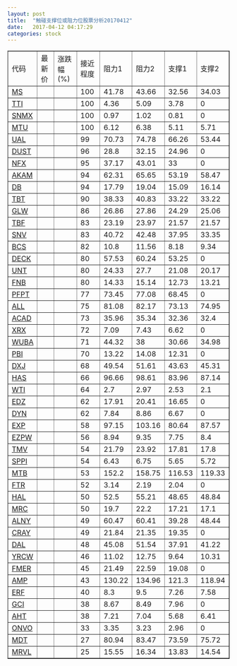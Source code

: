 ```yaml
---
layout: post
title:  "触碰支撑位或阻力位股票分析20170412"
date:   2017-04-12 04:17:29
categories: stock
---
```

<script type="text/javascript">
var stockList = []
stockList.push('gb_ms');
stockList.push('gb_tti');
stockList.push('gb_snmx');
stockList.push('gb_mtu');
stockList.push('gb_ual');
stockList.push('gb_dust');
stockList.push('gb_nfx');
stockList.push('gb_akam');
stockList.push('gb_db');
stockList.push('gb_tbt');
stockList.push('gb_glw');
stockList.push('gb_tbf');
stockList.push('gb_snv');
stockList.push('gb_bcs');
stockList.push('gb_deck');
stockList.push('gb_unt');
stockList.push('gb_fnb');
stockList.push('gb_pfpt');
stockList.push('gb_all');
stockList.push('gb_acad');
stockList.push('gb_xrx');
stockList.push('gb_wuba');
stockList.push('gb_pbi');
stockList.push('gb_dxj');
stockList.push('gb_has');
stockList.push('gb_wti');
stockList.push('gb_edz');
stockList.push('gb_dyn');
stockList.push('gb_exp');
stockList.push('gb_ezpw');
stockList.push('gb_tmv');
stockList.push('gb_sppi');
stockList.push('gb_mtb');
stockList.push('gb_ftr');
stockList.push('gb_hal');
stockList.push('gb_mrc');
stockList.push('gb_alny');
stockList.push('gb_cray');
stockList.push('gb_dal');
stockList.push('gb_yrcw');
stockList.push('gb_fmer');
stockList.push('gb_amp');
stockList.push('gb_erf');
stockList.push('gb_gci');
stockList.push('gb_aht');
stockList.push('gb_onvo');
stockList.push('gb_mdt');
stockList.push('gb_mrvl');
</script>
<table border="1">
 <tr>
 <td>代码</td>
 <td>最新价</td>
 <td>涨跌幅(%)</td>
 <td>接近程度</td>
 <td>阻力1</td>
 <td>阻力2</td>
 <td>支撑1</td>
 <td>支撑2</td>
</tr>
  <tr id="ms" class="red">
  <td><a href="http://stock.finance.sina.com.cn/usstock/quotes/MS.html" target="_blank">MS</a></td><td></td><td></td><td>100</td><td>41.78</td><td>43.66</td><td>32.56</td><td>34.03</td></tr>
  <tr id="tti" class="red">
  <td><a href="http://stock.finance.sina.com.cn/usstock/quotes/TTI.html" target="_blank">TTI</a></td><td></td><td></td><td>100</td><td>4.36</td><td>5.09</td><td>3.78</td><td>0</td></tr>
  <tr id="snmx" class="red">
  <td><a href="http://stock.finance.sina.com.cn/usstock/quotes/SNMX.html" target="_blank">SNMX</a></td><td></td><td></td><td>100</td><td>0.97</td><td>1.02</td><td>0.81</td><td>0</td></tr>
  <tr id="mtu" class="red">
  <td><a href="http://stock.finance.sina.com.cn/usstock/quotes/MTU.html" target="_blank">MTU</a></td><td></td><td></td><td>100</td><td>6.12</td><td>6.38</td><td>5.11</td><td>5.71</td></tr>
  <tr id="ual" class="red">
  <td><a href="http://stock.finance.sina.com.cn/usstock/quotes/UAL.html" target="_blank">UAL</a></td><td></td><td></td><td>99</td><td>70.73</td><td>74.78</td><td>66.26</td><td>53.44</td></tr>
  <tr id="dust" class="green">
  <td><a href="http://stock.finance.sina.com.cn/usstock/quotes/DUST.html" target="_blank">DUST</a></td><td></td><td></td><td>96</td><td>28.8</td><td>32.15</td><td>24.96</td><td>0</td></tr>
  <tr id="nfx" class="red">
  <td><a href="http://stock.finance.sina.com.cn/usstock/quotes/NFX.html" target="_blank">NFX</a></td><td></td><td></td><td>95</td><td>37.17</td><td>43.01</td><td>33</td><td>0</td></tr>
  <tr id="akam" class="green">
  <td><a href="http://stock.finance.sina.com.cn/usstock/quotes/AKAM.html" target="_blank">AKAM</a></td><td></td><td></td><td>94</td><td>62.31</td><td>65.65</td><td>53.19</td><td>58.47</td></tr>
  <tr id="db" class="green">
  <td><a href="http://stock.finance.sina.com.cn/usstock/quotes/DB.html" target="_blank">DB</a></td><td></td><td></td><td>94</td><td>17.79</td><td>19.04</td><td>15.09</td><td>16.14</td></tr>
  <tr id="tbt" class="red">
  <td><a href="http://stock.finance.sina.com.cn/usstock/quotes/TBT.html" target="_blank">TBT</a></td><td></td><td></td><td>90</td><td>38.33</td><td>40.83</td><td>33.22</td><td>33.22</td></tr>
  <tr id="glw" class="red">
  <td><a href="http://stock.finance.sina.com.cn/usstock/quotes/GLW.html" target="_blank">GLW</a></td><td></td><td></td><td>86</td><td>26.86</td><td>27.86</td><td>24.29</td><td>25.06</td></tr>
  <tr id="tbf" class="red">
  <td><a href="http://stock.finance.sina.com.cn/usstock/quotes/TBF.html" target="_blank">TBF</a></td><td></td><td></td><td>83</td><td>23.19</td><td>23.97</td><td>21.57</td><td>21.57</td></tr>
  <tr id="snv" class="red">
  <td><a href="http://stock.finance.sina.com.cn/usstock/quotes/SNV.html" target="_blank">SNV</a></td><td></td><td></td><td>83</td><td>40.72</td><td>42.48</td><td>37.95</td><td>33.35</td></tr>
  <tr id="bcs" class="red">
  <td><a href="http://stock.finance.sina.com.cn/usstock/quotes/BCS.html" target="_blank">BCS</a></td><td></td><td></td><td>82</td><td>10.8</td><td>11.56</td><td>8.18</td><td>9.34</td></tr>
  <tr id="deck" class="red">
  <td><a href="http://stock.finance.sina.com.cn/usstock/quotes/DECK.html" target="_blank">DECK</a></td><td></td><td></td><td>80</td><td>57.53</td><td>60.24</td><td>53.25</td><td>0</td></tr>
  <tr id="unt" class="red">
  <td><a href="http://stock.finance.sina.com.cn/usstock/quotes/UNT.html" target="_blank">UNT</a></td><td></td><td></td><td>80</td><td>24.33</td><td>27.7</td><td>21.08</td><td>20.17</td></tr>
  <tr id="fnb" class="green">
  <td><a href="http://stock.finance.sina.com.cn/usstock/quotes/FNB.html" target="_blank">FNB</a></td><td></td><td></td><td>80</td><td>14.33</td><td>15.14</td><td>12.73</td><td>13.21</td></tr>
  <tr id="pfpt" class="red">
  <td><a href="http://stock.finance.sina.com.cn/usstock/quotes/PFPT.html" target="_blank">PFPT</a></td><td></td><td></td><td>77</td><td>73.45</td><td>77.08</td><td>68.45</td><td>0</td></tr>
  <tr id="all" class="green">
  <td><a href="http://stock.finance.sina.com.cn/usstock/quotes/ALL.html" target="_blank">ALL</a></td><td></td><td></td><td>75</td><td>81.08</td><td>82.17</td><td>73.13</td><td>74.95</td></tr>
  <tr id="acad" class="green">
  <td><a href="http://stock.finance.sina.com.cn/usstock/quotes/ACAD.html" target="_blank">ACAD</a></td><td></td><td></td><td>73</td><td>35.96</td><td>35.34</td><td>32.36</td><td>32.4</td></tr>
  <tr id="xrx" class="red">
  <td><a href="http://stock.finance.sina.com.cn/usstock/quotes/XRX.html" target="_blank">XRX</a></td><td></td><td></td><td>72</td><td>7.09</td><td>7.43</td><td>6.62</td><td>0</td></tr>
  <tr id="wuba" class="red">
  <td><a href="http://stock.finance.sina.com.cn/usstock/quotes/WUBA.html" target="_blank">WUBA</a></td><td></td><td></td><td>71</td><td>44.32</td><td>38</td><td>30.66</td><td>34.98</td></tr>
  <tr id="pbi" class="red">
  <td><a href="http://stock.finance.sina.com.cn/usstock/quotes/PBI.html" target="_blank">PBI</a></td><td></td><td></td><td>70</td><td>13.22</td><td>14.08</td><td>12.31</td><td>0</td></tr>
  <tr id="dxj" class="red">
  <td><a href="http://stock.finance.sina.com.cn/usstock/quotes/DXJ.html" target="_blank">DXJ</a></td><td></td><td></td><td>68</td><td>49.54</td><td>51.61</td><td>43.63</td><td>45.31</td></tr>
  <tr id="has" class="red">
  <td><a href="http://stock.finance.sina.com.cn/usstock/quotes/HAS.html" target="_blank">HAS</a></td><td></td><td></td><td>66</td><td>96.66</td><td>98.61</td><td>83.96</td><td>87.14</td></tr>
  <tr id="wti" class="red">
  <td><a href="http://stock.finance.sina.com.cn/usstock/quotes/WTI.html" target="_blank">WTI</a></td><td></td><td></td><td>64</td><td>2.7</td><td>2.97</td><td>2.53</td><td>2.1</td></tr>
  <tr id="edz" class="red">
  <td><a href="http://stock.finance.sina.com.cn/usstock/quotes/EDZ.html" target="_blank">EDZ</a></td><td></td><td></td><td>62</td><td>17.91</td><td>20.41</td><td>16.65</td><td>0</td></tr>
  <tr id="dyn" class="red">
  <td><a href="http://stock.finance.sina.com.cn/usstock/quotes/DYN.html" target="_blank">DYN</a></td><td></td><td></td><td>62</td><td>7.84</td><td>8.86</td><td>6.67</td><td>0</td></tr>
  <tr id="exp" class="green">
  <td><a href="http://stock.finance.sina.com.cn/usstock/quotes/EXP.html" target="_blank">EXP</a></td><td></td><td></td><td>58</td><td>97.15</td><td>103.16</td><td>80.64</td><td>87.57</td></tr>
  <tr id="ezpw" class="red">
  <td><a href="http://stock.finance.sina.com.cn/usstock/quotes/EZPW.html" target="_blank">EZPW</a></td><td></td><td></td><td>56</td><td>8.94</td><td>9.35</td><td>7.75</td><td>8.4</td></tr>
  <tr id="tmv" class="red">
  <td><a href="http://stock.finance.sina.com.cn/usstock/quotes/TMV.html" target="_blank">TMV</a></td><td></td><td></td><td>54</td><td>21.79</td><td>23.92</td><td>17.81</td><td>17.8</td></tr>
  <tr id="sppi" class="red">
  <td><a href="http://stock.finance.sina.com.cn/usstock/quotes/SPPI.html" target="_blank">SPPI</a></td><td></td><td></td><td>54</td><td>6.43</td><td>6.75</td><td>5.65</td><td>5.72</td></tr>
  <tr id="mtb" class="red">
  <td><a href="http://stock.finance.sina.com.cn/usstock/quotes/MTB.html" target="_blank">MTB</a></td><td></td><td></td><td>53</td><td>152.2</td><td>158.75</td><td>116.53</td><td>119.33</td></tr>
  <tr id="ftr" class="green">
  <td><a href="http://stock.finance.sina.com.cn/usstock/quotes/FTR.html" target="_blank">FTR</a></td><td></td><td></td><td>52</td><td>3.14</td><td>2.19</td><td>2.04</td><td>0</td></tr>
  <tr id="hal" class="green">
  <td><a href="http://stock.finance.sina.com.cn/usstock/quotes/HAL.html" target="_blank">HAL</a></td><td></td><td></td><td>50</td><td>52.5</td><td>55.21</td><td>48.65</td><td>48.84</td></tr>
  <tr id="mrc" class="red">
  <td><a href="http://stock.finance.sina.com.cn/usstock/quotes/MRC.html" target="_blank">MRC</a></td><td></td><td></td><td>50</td><td>19.7</td><td>22.2</td><td>17.21</td><td>17.1</td></tr>
  <tr id="alny" class="green">
  <td><a href="http://stock.finance.sina.com.cn/usstock/quotes/ALNY.html" target="_blank">ALNY</a></td><td></td><td></td><td>49</td><td>60.47</td><td>60.41</td><td>39.28</td><td>48.44</td></tr>
  <tr id="cray" class="green">
  <td><a href="http://stock.finance.sina.com.cn/usstock/quotes/CRAY.html" target="_blank">CRAY</a></td><td></td><td></td><td>49</td><td>21.84</td><td>21.35</td><td>19.35</td><td>0</td></tr>
  <tr id="dal" class="green">
  <td><a href="http://stock.finance.sina.com.cn/usstock/quotes/DAL.html" target="_blank">DAL</a></td><td></td><td></td><td>48</td><td>45.08</td><td>51.54</td><td>37.91</td><td>41.22</td></tr>
  <tr id="yrcw" class="red">
  <td><a href="http://stock.finance.sina.com.cn/usstock/quotes/YRCW.html" target="_blank">YRCW</a></td><td></td><td></td><td>46</td><td>11.02</td><td>12.75</td><td>9.64</td><td>10.31</td></tr>
  <tr id="fmer" class="green">
  <td><a href="http://stock.finance.sina.com.cn/usstock/quotes/FMER.html" target="_blank">FMER</a></td><td></td><td></td><td>45</td><td>21.49</td><td>22.59</td><td>19.08</td><td>0</td></tr>
  <tr id="amp" class="red">
  <td><a href="http://stock.finance.sina.com.cn/usstock/quotes/AMP.html" target="_blank">AMP</a></td><td></td><td></td><td>43</td><td>130.22</td><td>134.96</td><td>121.3</td><td>118.94</td></tr>
  <tr id="erf" class="red">
  <td><a href="http://stock.finance.sina.com.cn/usstock/quotes/ERF.html" target="_blank">ERF</a></td><td></td><td></td><td>40</td><td>8.3</td><td>9.5</td><td>7.26</td><td>7.58</td></tr>
  <tr id="gci" class="green">
  <td><a href="http://stock.finance.sina.com.cn/usstock/quotes/GCI.html" target="_blank">GCI</a></td><td></td><td></td><td>38</td><td>8.67</td><td>8.49</td><td>7.96</td><td>0</td></tr>
  <tr id="aht" class="green">
  <td><a href="http://stock.finance.sina.com.cn/usstock/quotes/AHT.html" target="_blank">AHT</a></td><td></td><td></td><td>38</td><td>7.21</td><td>7.04</td><td>5.68</td><td>6.41</td></tr>
  <tr id="onvo" class="green">
  <td><a href="http://stock.finance.sina.com.cn/usstock/quotes/ONVO.html" target="_blank">ONVO</a></td><td></td><td></td><td>33</td><td>3.35</td><td>3.23</td><td>2.96</td><td>0</td></tr>
  <tr id="mdt" class="red">
  <td><a href="http://stock.finance.sina.com.cn/usstock/quotes/MDT.html" target="_blank">MDT</a></td><td></td><td></td><td>27</td><td>80.94</td><td>83.47</td><td>73.59</td><td>75.72</td></tr>
  <tr id="mrvl" class="green">
  <td><a href="http://stock.finance.sina.com.cn/usstock/quotes/MRVL.html" target="_blank">MRVL</a></td><td></td><td></td><td>25</td><td>15.55</td><td>16.34</td><td>13.83</td><td>14.54</td></tr>
</table>
